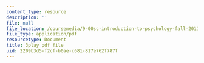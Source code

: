 ```yaml
---
content_type: resource
description: ''
file: null
file_location: /coursemedia/9-00sc-introduction-to-psychology-fall-2011/2209b3d5f2cfb0aec681817e762f787f_SBrCPDC21f4.pdf
file_type: application/pdf
resourcetype: Document
title: 3play pdf file
uid: 2209b3d5-f2cf-b0ae-c681-817e762f787f
---
```

